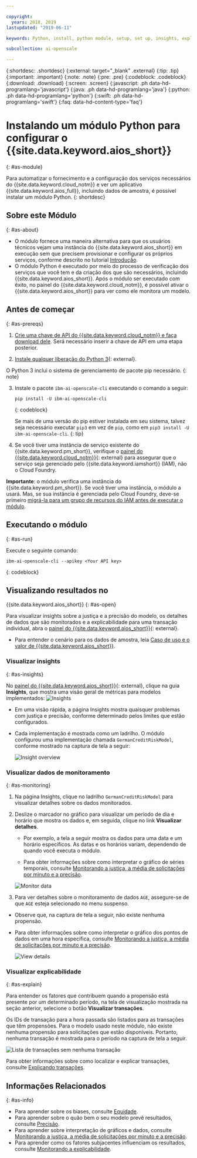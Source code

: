 ```yaml
---

copyright:
  years: 2018, 2019
lastupdated: "2019-06-11"

keywords: Python, install, python module, setup, set up, insights, explainability

subcollection: ai-openscale

---
```


{:shortdesc: .shortdesc}
{:external: target="_blank" .external}
{:tip: .tip}
{:important: .important}
{:note: .note}
{:pre: .pre}
{:codeblock: .codeblock}
{:download: .download}
{:screen: .screen}
{:javascript: .ph data-hd-programlang='javascript'}
{:java: .ph data-hd-programlang='java'}
{:python: .ph data-hd-programlang='python'}
{:swift: .ph data-hd-programlang='swift'}
{:faq: data-hd-content-type='faq'}

# Instalando um módulo Python para configurar o {{site.data.keyword.aios_short}}
{: #as-module}

Para automatizar o fornecimento e a configuração dos serviços necessários do {{site.data.keyword.cloud_notm}} e ver um aplicativo {{site.data.keyword.aios_full}}, incluindo dados de amostra, é possível instalar um módulo Python.
{: shortdesc}

## Sobre este Módulo
{: #as-about}

- O módulo fornece uma maneira alternativa para que os usuários técnicos vejam uma instância do {{site.data.keyword.aios_short}} em execução sem que precisem provisionar e configurar os próprios serviços, conforme descrito no tutorial [Introdução](/docs/services/ai-openscale?topic=ai-openscale-gettingstarted).
- O módulo Python é executado por meio do processo de verificação dos serviços que você tem e da criação dos que são necessários, incluindo {{site.data.keyword.aios_short}}. Após o módulo ser executado com êxito, no painel do {{site.data.keyword.cloud_notm}}, é possível ativar o {{site.data.keyword.aios_short}} para ver como ele monitora um modelo.

## Antes de começar
{: #as-prereqs}

1. [Crie uma chave de API do {{site.data.keyword.cloud_notm}} e faça download dele](/docs/iam?topic=iam-userapikey#create_user_key). Será necessário inserir a chave de API em uma etapa posterior.

2. [Instale qualquer liberação do Python 3](https://www.python.org/downloads/){: external}.

  O Python 3 inclui o sistema de gerenciamento de pacote pip necessário.
  {: note}

3. Instale o pacote `ibm-ai-openscale-cli` executando o comando a seguir:

    ```
    pip install -U ibm-ai-openscale-cli
    ```
    {: codeblock}

    Se mais de uma versão do pip estiver instalada em seu sistema, talvez seja necessário executar `pip3` em vez de `pip`, como em `pip3 install -U ibm-ai-openscale-cli`.
    {: tip}

4. Se você tiver uma instância de serviço existente do {{site.data.keyword.pm_short}}, verifique o [painel do {{site.data.keyword.cloud_notm}}](https://{DomainName}){: external} para assegurar que o serviço seja gerenciado pelo {{site.data.keyword.iamshort}} (IAM), não o Cloud Foundry.

  **Importante**: o módulo verifica uma instância do {{site.data.keyword.pm_short}}. Se você tiver uma instância, o módulo a usará. Mas, se sua instância é gerenciada pelo Cloud Foundry, deve-se primeiro [migrá-la para um grupo de recursos do IAM antes de executar o módulo](/docs/resources?topic=resources-migrate#migrate).

## Executando o módulo
{: #as-run}

Execute o
seguinte comando:

```
ibm-ai-openscale-cli --apikey <Your API key>
```
{: codeblock}

## Visualizando resultados no
{{site.data.keyword.aios_short}}
{: #as-open}

Para visualizar insights sobre a justiça e a precisão do modelo, os detalhes de dados que são monitorados e a explicabilidade para uma transação individual, abra o [painel do {{site.data.keyword.aios_short}}](https://aiopenscale.cloud.ibm.com/aiopenscale/){: external}.

- Para entender o cenário para os dados de amostra, leia [Caso de uso e o valor de {{site.data.keyword.aios_short}}](/docs/services/ai-openscale?topic=ai-openscale-gettingstarted#gs-use).

### Visualizar insights
{: #as-insights}

No [painel do {{site.data.keyword.aios_short}}](https://aiopenscale.cloud.ibm.com/aiopenscale/){: external}, clique na guia **Insights**, que mostra uma visão geral de métricas para modelos implementados: ![Insights](images/insight-dash-tab.png)

- Em uma visão rápida, a página Insights mostra quaisquer problemas com justiça e precisão, conforme determinado pelos limites que estão configurados.

- Cada implementação é mostrada como um ladrilho. O módulo configurou uma implementação chamada `GermanCreditRiskModel`, conforme mostrado na captura de tela a seguir:

  ![Insight overview](images/setup01-0206.png)

### Visualizar dados de monitoramento
{: #as-monitoring}

1. Na página Insights, clique no ladrilho `GermanCreditRiskModel` para visualizar detalhes sobre os dados monitorados.
2. Deslize o marcador no gráfico para visualizar um período de dia e horário que mostra os dados e, em seguida, clique no link **Visualizar detalhes**.

   - Por exemplo, a tela a seguir mostra os dados para uma data e um horário específicos. As datas e os horários variam, dependendo de quando você executa o módulo.

   - Para obter informações sobre como interpretar o gráfico de séries temporais, consulte [Monitorando a justiça, a média de solicitações por minuto e a precisão](/docs/services/ai-openscale?topic=ai-openscale-it-ov).

    ![Monitor data](images/setup02-0206.png)

3. Para ver detalhes sobre o monitoramento de dados `AGE`, assegure-se de que `AGE` esteja selecionado no menu suspenso.

  - Observe que, na captura de tela a seguir, não existe nenhuma propensão.

  - Para obter informações sobre como interpretar o gráfico dos pontos de dados em uma hora específica, consulte [Monitorando a justiça, a média de solicitações por minuto e a precisão](/docs/services/ai-openscale?topic=ai-openscale-it-ov#it-intp).

    ![View details](images/setup03-0206.png)

### Visualizar explicabilidade
{: #as-explain}

Para entender os fatores que contribuem quando a propensão está presente por um determinado período, na tela de visualização mostrada na seção anterior, selecione o botão **Visualizar transações**.

Os IDs de transação para a hora passada são listados para as transações que têm propensões. Para o modelo usado neste módulo, não existe nenhuma propensão para solicitações que estão disponíveis. Portanto, nenhuma transação é mostrada para o período na captura de tela a seguir.

  ![Lista de transações sem nenhuma transação](images/setup06-0206.png)

Para obter informações sobre como localizar e explicar transações, consulte [Explicando transações](/docs/services/ai-openscale?topic=ai-openscale-ie-ov#ie-view).

## Informações Relacionados
{: #as-info}

- Para aprender sobre os biases, consulte [Equidade](/docs/services/ai-openscale?topic=ai-openscale-mf-monitor).
- Para aprender sobre o quão bem o seu modelo prevê resultados, consulte [Precisão](/docs/services/ai-openscale?topic=ai-openscale-acc-monitor).
- Para aprender sobre interpretação de gráficos e dados, consulte [Monitorando a justiça, a média de solicitações por minuto e a precisão](/docs/services/ai-openscale?topic=ai-openscale-it-ov).
- Para aprender como os fatores subjacentes influenciam os resultados, consulte [Monitorando a explicabilidade](/docs/services/ai-openscale?topic=ai-openscale-ie-ov).
